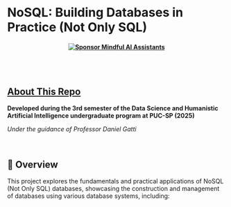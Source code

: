 
<br>

# NoSQL: Building Databases in Practice (Not Only SQL)
#### <p align="center"> [![Sponsor Mindful AI Assistants](https://img.shields.io/badge/Sponsor-Mindful%20AI%20%20Assistants-brightgreen?logo=GitHub)](https://github.com/sponsors/Mindful-AI-Assistants)


<br><br>


## [About This Repo]()

**Developed during the 3rd semester of the Data Science and Humanistic Artificial Intelligence undergraduate program at PUC-SP (2025)**  

*Under the guidance of Professor Daniel Gatti*


<br>

## 📖 Overview

This project explores the fundamentals and practical applications of NoSQL (Not Only SQL) databases, showcasing the construction and management of databases using various database systems, including:
